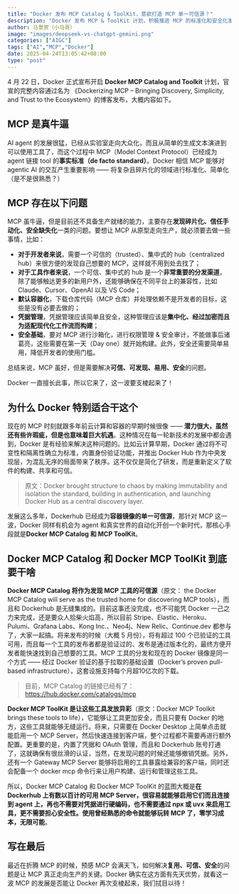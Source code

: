 ```yaml
---
title: "Docker 发布 MCP Catalog & ToolKit，意欲打造 MCP 单一可信源？"
description: "Docker 发布 MCP & ToolKit 计划，积极推进 MCP 的标准化和安全化发展。"
author: 马景贺（小马哥）
image: "images/deepseek-vs-chatgpt-gemini.png"
categories: ["AIGC"]
tags: ["AI","MCP","Docker"]
date: 2025-04-24T13:05:42+08:00
type: "post"
---
```


4 月 22 日，Docker 正式宣布开启 **Docker MCP Catalog and Toolkit** 计划，官宣的完整内容通过名为 《Dockerizing MCP – Bringing Discovery, Simplicity, and Trust to the Ecosystem》的博客发布，大概内容如下。


## MCP 是真牛逼

AI agent 的发展很猛，已经从实验室走向大众化，而且从简单的生成文本演进到可以使用工具了，而这个过程中 MCP（Model Context Protocol）已经成为 agent 链接 tool 的**事实标准（de facto standard）**。Docker 相信 MCP 能够对 agentic AI 的交互产生重要影响 —— 将复杂且碎片化的领域进行标准化、简单化（是不是很熟悉？）

## MCP 存在以下问题

MCP 虽牛逼，但是目前还不具备生产就绪的能力，主要存在**发现碎片化、信任手动化、安全缺失化**一类的问题。要想让 MCP 从原型走向生产，就必须要去做一些事情，比如：

- **对于开发者来说**，需要一个可信的（trusted）、集中式的 hub（centralized hub）来很方便的发现自己想要的 MCP，这样就不用到处去找了；
- **对于工具作者来说**，一个可信、集中式的 hub 是一个**非常重要的分发渠道**，除了能够触达更多的新用户外，还能够确保在不同平台上的兼容性，比如 Claude、Cursor、OpenAI 以及 VS Code；
- **默认容器化**，下载仓库代码（MCP 仓库）并处理依赖不是开发者的目标，这些是没有必要去做的；
- **凭据管理**，凭据管理应该简单且安全，这种管理应该是**集中化、经过加密而且为适配现代化工作流而构建**；
- **安全基础**，要对 MCP 进行沙箱化，进行权限管理 & 安全审计，不能做事后诸葛亮，这些需要在第一天（Day one）就开始构建。此外，安全还需要简单易用，降低开发者的使用门槛。

总结来说，MCP 虽好，但是需要解决**可信、可发现、易用、安全**的问题。

Docker 一直擅长此事，所以它来了，这一波要支棱起来了！

## 为什么 Docker 特别适合干这个

现在的 MCP 时刻就跟多年前云计算和容器的早期时候很像 —— **潜力很大，虽然还有些许瑕疵，但是也意味着巨大机遇**。这种情况在每一轮新技术的发展中都会遇到，Docker 是有经验来解决这种问题的。比如云计算早期，Docker 通过将不可变性和隔离性确立为标准，内置身份验证功能，并推出 Docker Hub 作为中央发现层，为混乱无序的局面带来了秩序。这不仅仅是简化了研发，而是重新定义了软件的构建、共享和可信。 

> 原文：Docker brought structure to chaos by making immutability and isolation the standard, building in authentication, and launching Docker Hub as a central discovery layer.

发展这么多年，Dockerhub 已经成为**容器镜像的单一可信源**，那针对 MCP 这一波，Docker 同样有机会为 agent 和真实世界的自动化开创一个新时代，那核心手段就是**Docker MCP Catalog 和 MCP ToolKit**。

## Docker MCP Catalog 和 Docker MCP ToolKit 到底要干啥

**Docker MCP Catalog 将作为发现 MCP 工具的可信源**（原文： the Docker MCP Catalog will serve as the trusted home for discovering MCP tools），而且和 Dockerhub 是无缝集成的。目前这事还没完成，也不可能凭 Docker 一己之力来完成，还是要众人拾柴火焰高，所以目前 Stripe、Elastic、Heroku、Pulumi、Grafana Labs、Kong Inc.、Neo4j、New Relic、Continue.dev 都参与了，大家一起搞。将来发布的时候（大概 5 月份），将有超过 100 个已验证的工具可用，而且每一个工具的发布者都是验证过的、发布是通过版本化的，最终方便开发者能快速找到自己想要的工具。MCP 工具的分发和现在的 Docker 镜像是同一个方式 —— 经过 Docker 验证的基于拉取的基础设置（Docker’s proven pull-based infrastructure），这套设施支持每个月超10亿次的下载。

> 目前，MCP Catalog 的链接已经有了：https://hub.docker.com/catalogs/mcp

**Docker MCP ToolKit 是让这些工具发放异彩**（原文：Docker MCP Toolkit brings these tools to life），它能够让工具更加安全，而且只要有 Docker 的地方，这些工具就能够无缝运行。将来，只需要在 Docker Desktop 上简单点击就能启用一个 MCP Server，然后快速连接到客户端，整个过程都不需要再进行额外配置。更重要的是，内置了凭据和 OAuth 管理，而且和 Dockerhub 账号打通了，这就确保有很丝滑的认证，当然，在发现问题的时候还能够撤销凭据。另外，还有一个 Gateway MCP Server 能够将启用的工具暴露给兼容的客户端，同时还会配备一个 docker mcp 命令行来让用户构建、运行和管理这些工具。

所以，Docker MCP Catalog 和 Docker MCP ToolKit 的蓝图大概是**在 Dockerhub 上有数以百计的可用 MCP Server，很容易就能够启用它们而且连接到 agent 上，再也不需要对凭据进行硬编码，也不需要通过 npx 或 uvx 来启用工具，更不需要担心安全性。使用曾经熟悉的命令就能够玩转 MCP 了，零学习成本，无限可能**。

## 写在最后

最近在折腾 MCP 的时候，预感 MCP 会满天飞，如何解决**复用、可信、安全**的问题是让 MCP 真正走向生产的关键。Docker 确实在这方面有先天优势，就看这一波 MCP 的发展是否能让 Docker 再次支棱起来，我们拭目以待！
